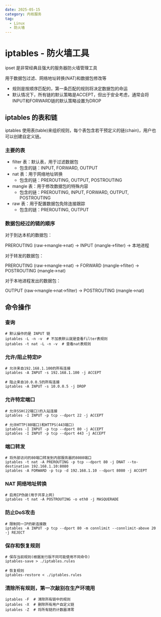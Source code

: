 ```yaml
---
date: 2025-05-15
category: 内核服务
tag:
  - Linux
  - 防火墙
---
```


# iptables - 防火墙工具

ipset 是非常经典且强大的服务器防火墙管理工具

用于数据包过滤、网络地址转换(NAT)和数据包修改等

- 规则是按顺序匹配的，第一条匹配的规则将决定数据包的命运
- 默认情况下，所有链的默认策略是ACCEPT，但出于安全考虑，通常会将INPUT和FORWARD链的默认策略设置为DROP

## iptables 的表和链

iptables 使用表(table)来组织规则，每个表包含若干预定义的链(chain)，用户也可以创建自定义链。

### 主要的表

- filter 表：默认表，用于过滤数据包
    - 包含的链：INPUT, FORWARD, OUTPUT
- nat 表：用于网络地址转换
    - 包含的链：PREROUTING, OUTPUT, POSTROUTING
- mangle 表：用于修改数据包的特殊内容
    - 包含的链：PREROUTING, INPUT, FORWARD, OUTPUT, POSTROUTING
- raw 表：用于配置数据包免除连接跟踪
    - 包含的链：PREROUTING, OUTPUT

### 数据包经过的链的顺序

对于到达本机的数据包：

PREROUTING (raw→mangle→nat) → INPUT (mangle→filter) → 本地进程

对于转发的数据包：

PREROUTING (raw→mangle→nat) → FORWARD (mangle→filter) → POSTROUTING (mangle→nat)

对于本地进程发出的数据包：

OUTPUT (raw→mangle→nat→filter) → POSTROUTING (mangle→nat)

## 命令操作

### 查询

```shell
# 默认操作的是 INPUT 链
iptables -L -n -v  # 不加表默认就是查看filter表规则
iptables -t nat -L -n -v  # 查看nat表规则
```

### 允许/阻止特定IP

```shell
# 允许来自192.168.1.100的所有连接
iptables -A INPUT -s 192.168.1.100 -j ACCEPT

# 阻止来自10.0.0.5的所有连接
iptables -A INPUT -s 10.0.0.5 -j DROP
```

### 允许特定端口

```shell
# 允许SSH(22端口)的入站连接
iptables -I INPUT -p tcp --dport 22 -j ACCEPT

# 允许HTTP(80端口)和HTTPS(443端口)
iptables -I INPUT -p tcp --dport 80 -j ACCEPT
iptables -I INPUT -p tcp --dport 443 -j ACCEPT
```

### 端口转发

```shell
# 将外部访问的80端口转发到内部服务器的8080端口
iptables -t nat -A PREROUTING -p tcp --dport 80 -j DNAT --to-destination 192.168.1.10:8080
iptables -A FORWARD -p tcp -d 192.168.1.10 --dport 8080 -j ACCEPT
```

### NAT 网络地址转换

```shell
# 启用IP伪装(用于共享上网)
iptables -t nat -A POSTROUTING -o eth0 -j MASQUERADE
```

### 防止DoS攻击

```shell
# 限制同一IP的新连接数
iptables -A INPUT -p tcp --dport 80 -m connlimit --connlimit-above 20 -j REJECT
```

### 保存和恢复规则

```shell
# 保存当前规则(根据发行版不同可能使用不同命令)
iptables-save > ./iptables.rules

# 恢复规则
iptables-restore < ./iptables.rules
```

### 清除所有规则，第一次敲别在生产环境用

```shell
iptables -F  # 清除所有链中的规则
iptables -X  # 删除所有用户自定义链
iptables -Z  # 将所有链的计数器清零
```